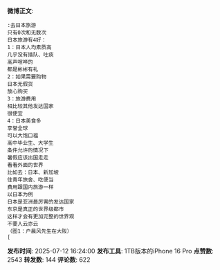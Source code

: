 **微博正文**: 
```
:去日本旅游
只有0次和无数次
日本旅游有4好：
1：日本人均素质高
几乎没有插队、吐痰
高声喧哗的
都是彬彬有礼
2：如果需要购物
日本无假货
放心购买
3：旅游费用
相比较其他发达国家
很便宜
4：日本美食多
享誉全球
可以大饱口福
高中毕业生、大学生
条件允许的情况下
暑假应该出国走走
看看外面的世界
比如去：日本、新加坡
住青年旅舍、吃便当
费用跟国内旅游一样
以日本为例
日本是亚洲最厉害的发达国家
东京是真正的世界级都市
这样才会有更加完整的世界观
不要人云亦云
（图1：户晨风先生在大阪）
[
```
**发布时间**: 2025-07-12 16:24:00
**发布工具**: 1TB版本的iPhone 16 Pro
**点赞数**: 2543
**转发数**: 144
**评论数**: 622
